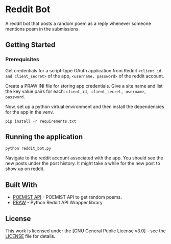 # Reddit Bot

A reddit bot that posts a random poem as a reply whenever someone mentions poem in the submissions.


## Getting Started

### Prerequisites

Get credentials for a script-type OAuth application from Reddit ```<client_id and client_secret>``` of the app, ```<username, password>``` of the reddit account.

Create a PRAW INI file for storing app credentials. Give a site name and list the key value pairs for each: ```client_id, client_secret, username, password```.

Now, set up a python virtual environment and then install the dependencies for the app in the venv.
```
pip install -r requirements.txt
```

## Running the application

```
python reddit_bot.py
```

Navigate to the reddit account associated with the app. You should see the new posts under the post history. It might take a while for the new post to show up on reddit.

## Built With

* [POEMIST API](https://poemist.github.io/poemist-apidoc/) - POEMIST API to get random poems.
* [PRAW](https://praw.readthedocs.io/en/latest/getting_started/installation.html) - Python Reddit API Wrapper library

## License
This work is licensed under the [GNU General Public License v3.0] - see the [LICENSE](LICENSE) file for details.
